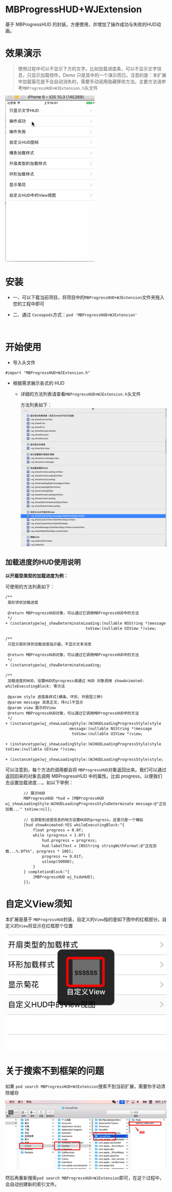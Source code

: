 # MBProgressHUD+WJExtension
基于 MBProgressHUD 的封装，方便使用，并增加了操作成功与失败的HUD动画。



# 效果演示

> 使用过程中可以不显示下方的文字。比如加载进度条，可以不显示文字信息，只显示加载控件。Demo 只是其中的一个演示而已。注意的是：本扩展中加载菊花是不会自动消失的，需要手动调用隐藏移除方法。主要方法请参考`MBProgressHUD+WJExtension.h`头文件

 ![demo](resource/demo.gif)





# 安装

- 一、可以下载当前项目，将项目中的`MBProgressHUD+WJExtension`文件夹拖入您的工程中即可

- 二、通过 `Cocoapods`方式：`pod 'MBProgressHUD+WJExtension'`

  ​

# 开始使用

- 导入头文件

```objc
#import "MBProgressHUD+WJExtension.h"
```

- 根据需求展示各式的 HUD

  - 详细的方法列表请查看`MBProgressHUD+WJExtension.h`头文件

     方法列表如下：![Snip20170607_1](resource/Snip20170607_1.png)




## 加载进度的HUD使用说明

**以开扇型类型的加载进度为例：**

可使用的方法列表如下：

```objc
/**
 扇形饼状加载进度
 
 @return MBProgressHUD对象，可以通过它调用MBProgressHUD中的方法
 */
+ (instancetype)wj_showDeterminateLoading:(nullable NSString *)message
                                   toView:(nullable UIView *)view;

/**
 只显示扇形饼状加载进度指示器，不显示文本消息

 @return MBProgressHUD对象，可以通过它调用MBProgressHUD中的方法
 */
+ (instancetype)wj_showDeterminateLoading;

/**
 加载进度的HUD，设置HUD的progress请通过 HUD 对象调用 showAnimated: whileExecutingBlock: 等方法
 
 @param style 进度条样式(横条、环形、开扇型三种)
 @param message 消息正文，传nil不显示
 @param view 展示的View
 @return MBProgressHUD对象，可以通过它调用MBProgressHUD中的方法
 */
+ (instancetype)wj_showLoadingStyle:(WJHUDLoadingProgressStyle)style
                            message:(nullable NSString *)message
                             toView:(nullable UIView *)view;

+ (instancetype)wj_showLoadingStyle:(WJHUDLoadingProgressStyle)style toView:(nullable UIView *)view;

+ (instancetype)wj_showLoadingStyle:(WJHUDLoadingProgressStyle)style;
```

可以注意到，每个方法的调用都会将 `MBProgressHUD`对象返回出来。我们可以通过返回回来的对象去调用 MBProgressHUD 中的属性。比如 progress，以便我们去设置加载进度....。如以下举例：

```objc
		// 展示HUD
		MBProgressHUD *hud = [MBProgressHUD wj_showLoadingStyle:WJHUDLoadingProgressStyleDeterminate message:@"正在加载..." toView:nil];
        
        // 在获取到进度信息的地方设置HUD的progress，这里只是一个模拟
        [hud showAnimated:YES whileExecutingBlock:^{
            float progress = 0.0f;
            while (progress < 1.0f) {
                hud.progress = progress;
                hud.labelText = [NSString stringWithFormat:@"正在加载...%.0f%%", progress * 100];
                progress += 0.01f;
                usleep(50000);
            }
        } completionBlock:^{
            [MBProgressHUD wj_hideHUD];
        }];

```








# 自定义View须知

本扩展是基于 `MBProgressHUD`封装，自定义的`View`指的是如下图中的红框部分。自定义的`View`将显示在红框那个位置



 ![Snip20170607_2](resource/Snip20170607_2.png)



# 关于搜索不到框架的问题



如果 `pod search MBProgressHUD+WJExtension`搜索不到当前扩展，需要你手动清除缓存

 ![Snip20170608_3](resource/Snip20170608_3.png)



然后再重新搜索`pod search MBProgressHUD+WJExtension`即可，在这个过程中，会自动创建新的索引文件。



































